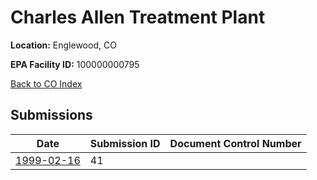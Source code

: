 # Charles Allen Treatment Plant

**Location:** Englewood, CO

**EPA Facility ID:** 100000000795

[Back to CO Index](../../index.md)

## Submissions

| Date | Submission ID | Document Control Number |
|------|--------------|-------------------------|
| [1999-02-16](submissions/41.md) | 41 |  |
